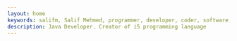 ```yaml
---
layout: home
keywords: salifm, Salif Mehmed, programmer, developer, coder, software, engineer, Java, Golang, i5, NodeJS, Bulgaria
description: Java Developer. Creator of i5 programming language
---
```

